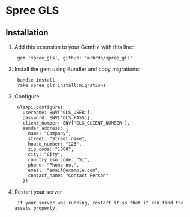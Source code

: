 # Spree GLS

## Installation

1. Add this extension to your Gemfile with this line:
        
        gem 'spree_gls', github: 'mrbrdo/spree_gls'

2. Install the gem using Bundler and copy migrations:

        bundle install
        rake spree_gls:install:migrations
        
3. Configure:

        GlsApi.configure(
          username: ENV['GLS_USER'],
          password: ENV['GLS_PASS'],
          client_number: ENV['GLS_CLIENT_NUMBER'],
          sender_address: {
            name: "Company",
            street: "Street name",
            house_number: "123",
            zip_code: "1000",
            city: "City",
            country_iso_code: "SI",
            phone: "Phone no.",
            email: "email@example.com",
            contact_name: "Contact Person"
          })

3. Restart your server

        If your server was running, restart it so that it can find the assets properly.
